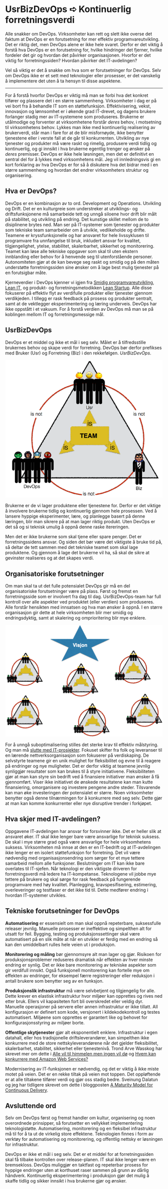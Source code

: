 # UsrBizDevOps ➪ Kontinuerlig forretningsverdi

Alle snakker om DevOps. Virksomheter kan rett og slett ikke overse det faktum at DevOps er en forutsetning for mer effektiv programvareutvikling. Det er riktig det, men DevOps alene er ikke hele svaret. Derfor er det viktig å forstå hva DevOps er en forutsetning for, hvilke hindringer det fjerner, hvilke fordeler det gir og hvordan det påvirker organisasjonen. Hvorfor er det viktig for forretningssiden? Hvordan påvirker det IT-avdelingen?

Vel så viktig er det å snakke om hva som er forutsetninger for DevOps. Selv om DevOps ikke er et sett med teknologier eller prosesser, er det vanskelig å implementere det uten å ta hensyn til disse aspektene.

---
For å forstå hvorfor DevOps er viktig må man se forbi hva det konkret tilfører og plassere det i en større sammenheng. Virksomheter i dag er på vei bort fra å behandle IT som en støttefunksjon. Effektivisering, vekst, innovasjon og lønnsomhet er i økende grad IT-drevet, og dagens brukere forlanger stadig mer av IT-systemene som produseres. Brukerne er utålmodige og forventer at virksomhetene forstår *deres* behov, i motsetning til virksomhetens behov. Lykkes man ikke med kontinuerlig realisering av brukerverdi, står man i fare for at de blir misfornøyde, ikke benytter tjenestene eller i verste fall at de går til konkurrenten. Utvikling av nye tjenester og produkter må være raskt og rimelig, produsere verdi tidlig og kontinuerlig, og gi innsikt i hva brukerne egentlig trenger og ønsker på *deres* premisser. DevOps er ikke hele løsningen, men det er definitivt en sentral del for å lykkes med virksomhetens mål. Jeg vil innledningsvis gi en kort forklaring av hva DevOps er for så å diskutere hva det bidrar med i en større sammenheng og hvordan det endrer virksomheters struktur og organisering.

## Hva er DevOps?
DevOps er en kombinasjon av to ord. Development og Operations. Utvikling og Drift. Det er en kulturgreie som understreker at utviklings- og driftsfunksjonene må samarbeide tett og unngå siloene hvor drift blir målt på stabilitet, og utvikling på endring. Det kunstige skillet mellom de to disiplinene brytes ned. Man ser på IT-systemer som tjenester og produkter som tekniske team samarbeider om å utvikle, vedlikeholde og drifte. Teamene er kryssfunksjonelle og har ansvaret for hele livssyklusen til programvare fra unnfangelse til bruk, inkludert ansvar for kvalitet, tilgjengelighet, ytelse, stabilitet, skalerbarhet, sikkerhet og monitorering. Teamet kan løse alle tekniske oppgaver som skal til uten ekstern innblanding eller behov for å henvende seg til utenforstående personer. Autonomiteten gjør at de kan bevege seg raskt og smidig og på den måten understøtte forretningssiden sine ønsker om å lage best mulig tjenester på en forutsigbar måte.

Kjerneverdier i DevOps kjenner vi igjen fra [Smidig programvareutvikling](http://www.agilemanifesto.org/iso/no/), [Lean IT](https://en.wikipedia.org/wiki/Lean_IT), og produkt- og forretningsmetodikken [Lean Startup](http://theleanstartup.com/principles). Alle disse fokuserer på effektiv flyt av verdifulle produkter eller tjenester gjennom verdikjeden. I tillegg er rask feedback på prosess og produkter sentralt, samt at de vektlegger eksperimentering og læring underveis. DevOps har ikke oppstått i et vakuum. For å forstå verdien av DevOps må man se på koblingen mellom IT og forretningsmessige mål.

## UsrBizDevOps
DevOps er et middel og ikke et mål i seg selv. Målet er å tilfredsstille brukernes behov og skape verdi for forretning. DevOps bør derfor prefikses med Bruker (Usr) og Forretning (Biz) i den rekkefølgen. *UsrBizDevOps*.

![UsrBizDevOps-team](https://github.com/steinim/writings/raw/master/images/usrbizdevops-team.png)

Brukerne er de vi lager produktene eller tjenestene for. Derfor er det viktige å involvere brukerne tidlig og kontinuerlig gjennom hele prosessen. Ved å lansere hyppige eksperimenter, lære, og planlegge basert på denne læringen, blir man sikrere på at man lager riktig produkt. Uten DevOps er det så og si teknisk umulig å oppnå denne raske itereringen.

Men det er ikke brukerne som skal tjene eller spare penger. Det er forretningssidens ansvar. Og siden det bør være det viktigste å bruke tid på, så deltar de tett sammen med det tekniske teamet som skal lage produktene. Og gjennom å lage det brukerne vil ha, så skal de sikre at gevinster realiseres og at det skapes verdi.

## Organisatoriske forutsetninger
Om man skal ta ut det fulle potensialet DevOps gir må en del organisatoriske forutsetninger være på plass. Først og fremst en forretningsside som er involvert fra dag til dag. UsrBizDevOps-team har full kontroll over alle aspekter ved produktet (eller verdien) som produseres. Alle forstår hensikten med innsatsen og hva man ønsker å oppnå. I en større organisasjon gir dette at hele virksomheten blir mer smidig og endringsdyktig, samt at skalering og omprioritering blir mye enklere.

![UsrBizDevOps-org](https://github.com/steinim/writings/raw/master/images/usrbizdevops-org.png)

For å unngå suboptimalisering stilles det sterke krav til effektiv målstyring. Og man må [slutte med IT-prosjekter](http://open.bekk.no/slutt-med-it-prosjekter). Fokuset skifter fra folk og leveranser til en lærende nettverksorganisasjon som fokuserer på verdiskaping. De selvstyrte teamene gir en unik mulighet for fleksibilitet og evne til å reagere på endringer og nye muligheter. Det er derfor viktig at teamene jevnlig synliggjør resultater som kan brukes til å styre initiativene. Fleksibiliteten gjør at man kan styre sin bedrift ved å finansiere initiativer man ønsker å få gjennomført. Viser ikke initiativet de ønskede resultatene kan man kutte finansiering, omorganisere og investere pengene andre steder. Tilsvarende kan man øke investeringen der potensialet er større. Noen virksomheter benytter også denne tilnærmingen for å konkurrere med seg selv. Dette gjør at man kan komme konkurrenter eller nye disruptive trender i forkjøpet.

## Hva skjer med IT-avdelingen?
Oppgavene IT-avdelingen har ansvar for forsvinner ikke. Det er heller slik at ansvaret øker. IT skal ikke lenger bare være ansvarlige for teknisk suksess. De skal i mye større grad også være ansvarlige for hele virksomhetens suksess. Virksomheten må innse at den er en IT-bedrift og at IT-avdelingen ikke lenger er en isolert støttefunksjon for forretning. Det vil være nødvendig med organisasjonsendring som sørger for et mye tettere samarbeid mellom alle funksjoner. Beslutninger om IT kan ikke bare overlates til IT-sjefen. Når teknologi er den viktigste driveren for forretningsverdi må ledere ha IT-kompetanse. Teknologene vil jobbe mye tettere på brukere og skal sørge for rask feedback på fungerende programvare med høy kvalitet. Planlegging, kravspesifisering, estimering, overleveringer og testfaser er det ikke tid til. Dette medfører endring i hvordan IT-systemer utvikles.

## Tekniske forutsetninger for DevOps
**Automatisering** er essensielt om man skal oppnå repeterbare, suksessfulle releaser jevnlig. Manuelle prosesser er ineffektive og simpelthen alt for utsatt for feil. Bygging, testing og produksjonssettinger skal være automatisert på en slik måte at når en utvikler er ferdig med en endring så kan den umiddelbart rulles hele veien ut i produksjon.

**Monitorering og måling** bør gjennomsyre alt man lager og gjør. Risikoen for produksjonsproblemer reduseres dramatisk når effekten av hver minste endring er synlig. Det er ikke bare monitorering av tekniske aspekter som gir verdifull innsikt. Også funksjonell monitorering kan fortelle mye om effekten av endringer, for eksempel færre registreringer eller reduksjon i antall brukere som benytter seg av en funksjon.

**Produksjonslik infrastruktur** må være selvbetjent og tilgjengelig for alle. Dette krever en elastisk infrastruktur hvor miljøer kan opprettes og rives ned etter bruk. Ellers vil kapasiteten fort bli overskredet eller veldig dyr. Manuelle operasjoner på servere eller annen infrastruktur er ikke tillatt. All konfigurasjon er definert som kode, versjonert i kildekodekontroll og testes automatisert. Miljøene som opprettes er garantert like og behovet for konfigurasjonsstyring av miljøer borte.

**Offentlige skytjenester** gjør alt eksponentielt enklere. Infrastruktur i egen datahall, eller hos tradisjonelle driftsleverandører, kan simpelthen ikke konkurrere med de store nettskyleverandørene når det gjelder fleksibilitet, skalerbarhet, stabilitet, sikkerhet eller tjenestenivå. Trond Arve Wasskog har skrevet mer om dette i [Alle vil til himmelen men ingen vil dø](http://open.bekk.no/maskinvare-blir-mjukvare) og [Hvem kan konkurrere med Amazon Web Services?](https://open.bekk.no/hvem-kan-konkurrere-med-amazon-web-services)

Modernisering av IT-funksjonen er nødvendig, og det er viktig å ikke miste motet på veien. Det er en rekke tiltak på veien mot toppen. Det oppløftende er at alle tiltakene tilfører verdi og gjør oss stadig bedre. Sveinung Dalatun og jeg har tidligere skrevet om dette i bloggposten [A Maturity Model for Continuous Delivery](https://open.bekk.no/a-maturity-model-for-continuous-delivery).

## Avsluttende ord
Selv om DevOps først og fremst handler om kultur, organisering og noen overordnede prinsipper, så forutsetter en vellykket implementering teknologistøtte. Automatisering, monitorering og en fleksibel infrastruktur må til for å ta ut de virkelig store effektene. Teknologien finnes i form av verktøy for automatisering og monitorering, og offentlig nettsky er løsningen for infrastruktur.

DevOps er ikke et mål i seg selv. Det er et middel for at forretningssiden skal få tilbake kontrollen over release-planen. IT skal ikke lenger være en bremsekloss. DevOps muliggjør en taktfast og repeterbar prosess for hyppige endringer uten at korthuset raser sammen på grunn av dårlig håndverk. Kontinuerlig eksperimentering i produksjon gjør det mulig å skaffe tidlig og sikker innsikt i hva brukerne gjør og ønsker.

